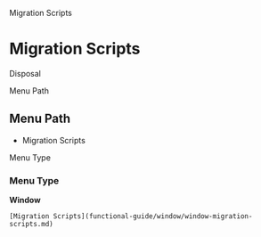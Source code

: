 
Migration Scripts
# Migration Scripts


Disposal

Menu Path
## Menu Path



- Migration Scripts

Menu Type
### Menu Type

**Window**


```
[Migration Scripts](functional-guide/window/window-migration-scripts.md)
```